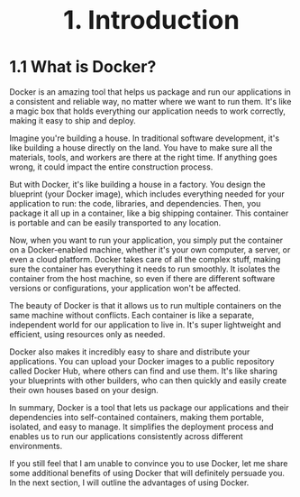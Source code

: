 <h1 style=font-size:45px align='center'> 1. Introduction </h1>
<h1> 1.1 What is Docker? </h1>
Docker is an amazing tool that helps us package and run our applications in a consistent and reliable way, no matter where we want to run them. It's like a magic box that holds everything our application needs to work correctly, making it easy to ship and deploy.

Imagine you're building a house. In traditional software development, it's like building a house directly on the land. You have to make sure all the materials, tools, and workers are there at the right time. If anything goes wrong, it could impact the entire construction process.

But with Docker, it's like building a house in a factory. You design the blueprint (your Docker image), which includes everything needed for your application to run: the code, libraries, and dependencies. Then, you package it all up in a container, like a big shipping container. This container is portable and can be easily transported to any location.

Now, when you want to run your application, you simply put the container on a Docker-enabled machine, whether it's your own computer, a server, or even a cloud platform. Docker takes care of all the complex stuff, making sure the container has everything it needs to run smoothly. It isolates the container from the host machine, so even if there are different software versions or configurations, your application won't be affected.

The beauty of Docker is that it allows us to run multiple containers on the same machine without conflicts. Each container is like a separate, independent world for our application to live in. It's super lightweight and efficient, using resources only as needed.

Docker also makes it incredibly easy to share and distribute your applications. You can upload your Docker images to a public repository called Docker Hub, where others can find and use them. It's like sharing your blueprints with other builders, who can then quickly and easily create their own houses based on your design.

In summary, Docker is a tool that lets us package our applications and their dependencies into self-contained containers, making them portable, isolated, and easy to manage. It simplifies the deployment process and enables us to run our applications consistently across different environments.

If you still feel that I am unable to convince you to use Docker, let me share some additional benefits of using Docker that will definitely persuade you. In the next section, I will outline the advantages of using Docker.




